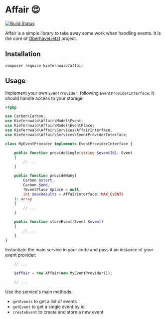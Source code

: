 # Affair 😍

[![Build Status](https://travis-ci.com/kiefernwald/affair.svg?branch=master)](https://travis-ci.com/kiefernwald/affair)

Affair is a simple library to take away some work when handling events.
It is the core of [Oberhavel.jetzt](https://oberhavel.jetzt) project.

## Installation

`composer require kiefernwald/affair`

## Usage

Implement your own `EventProvider`, following `EventProviderInterface`. It should handle access to your storage:

```php
<?php

use Carbon\Carbon;
use Kiefernwald\Affair\Model\Event;
use Kiefernwald\Affair\Model\EventPlace;
use Kiefernwald\Affair\Services\AffairInterface;
use Kiefernwald\Affair\Services\EventProviderInterface;

class MyEventProvider implements EventProviderInterface {

    public function provideSingle(string $eventId): Event
    {
        // ...
    }

    public function provideMany(
        Carbon $start,
        Carbon $end,
        ?EventPlace $place = null,
        int $maxResults = AffairInterface::MAX_EVENTS
    ): array
    {
        // ...
    }

    public function storeEvent(Event $event)
    {
        // ...
    }
}
```

Instantiate the main service in your code and pass it an instance of your event provider:

```php
    // ...

    $affair = new Affair(new MyEventProvider());

    // ...
```

Use the service's main methods:

* `getEvents` to get a list of events
* `getEvent` to get a single event by id
* `createEvent` to create and store a new event